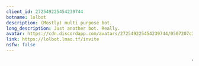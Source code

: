 ```yaml
---
client_id: 272549225454239744
botname: lolbot
description: (Mostly) multi purpose bot.
long_description: Just another bot. Really.
avatar: https://cdn.discordapp.com/avatars/272549225454239744/0507207c32543501fbab78ec7bb972d0.png
link: https://lolbot.lmao.tf/invite
nsfw: false
---
```

<marquee>YEET</marquee>
